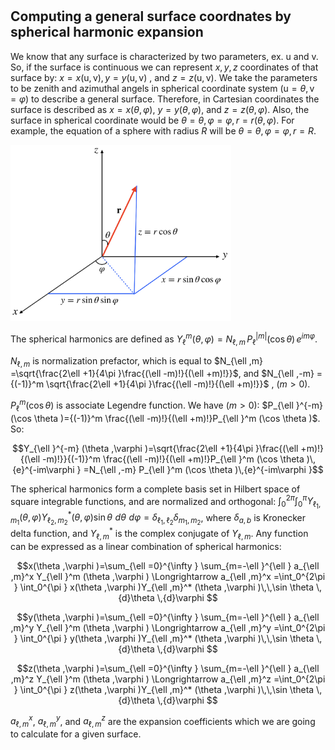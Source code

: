 # 
## Computing a general surface coordnates by spherical harmonic expansion

 We know that any surface is characterized by two parameters, ex. $\mathrm{u}$ and $\mathrm{v}$. So, if the surface is continuous we can represent $x,y,z$ coordinates of that surface by: $x=x(\mathrm{u},\mathrm{v}), y=y(\mathrm{u},\mathrm{v})$ , and $z=z(\mathrm{u},\mathrm{v})$. We take the parameters to be zenith and azimuthal angels in spherical coordinate system $( \mathrm{u} = \theta, \mathrm{v}= \varphi )$ to describe a general surface. Therefore, in Cartesian coordinates the surface is described as $x=x(\theta ,\varphi )$, $y=y(\theta ,\varphi )$, and $z=z(\theta ,\varphi )$. Also, the surface in spherical coordinate  would be $\theta =\theta , \varphi =\varphi , r=r(\theta ,\varphi )$. For example, the equation of a sphere with radius $R$ will be $\theta =\theta, \varphi =\varphi, r=R$.

<img src="https://github.com/misimori/Matlab_Surf_Ylm/blob/13c5d93fdb6923e8117685ad3549c60db4389904/fig1.png" width=70% height=70%>


The spherical harmonics are defined as $Y_{\ell }^m (\theta ,\varphi )=N_{\ell ,m} \,P_{\ell }^{|m|} (\cos \theta )\,{e}^{im\varphi }$.

 $N_{\ell ,m}$ is normalization prefactor, which is equal to $N_{\ell ,m} =\sqrt{\frac{2\ell +1}{4\pi }\frac{(\ell -m)!}{(\ell +m)!}}$,  and 
$N_{\ell ,-m} ={(-1)}^m \sqrt{\frac{2\ell +1}{4\pi }\frac{(\ell -m)!}{(\ell +m)!}}$ , ($m>0$).


   $P_{\ell }^m (\cos \theta )$ is associate Legendre function. We have ($m>0$): $P_{\ell }^{-m} (\cos \theta )={(-1)}^m \frac{(\ell -m)!}{(\ell +m)!}P_{\ell }^m (\cos \theta )$. So:

$$Y_{\ell }^{-m} (\theta ,\varphi )=\sqrt{\frac{2\ell +1}{4\pi }\frac{(\ell +m)!}{(\ell -m)!}}{(-1)}^m \frac{(\ell -m)!}{(\ell +m)!}P_{\ell }^m (\cos \theta )\,{e}^{-im\varphi } =N_{\ell ,-m} P_{\ell }^m (\cos \theta )\,{e}^{-im\varphi }$$

 The spherical harmonics form a complete basis set in Hilbert space of square integrable functions, and are normalized and orthogonal: $\int_0^{2\pi } \int_0^{\pi } Y_{\ell_1 ,m_1 } (\theta ,\varphi )Y_{\ell_2 ,m_2 }^* (\theta ,\varphi )\sin \theta \,\,{d}\theta \,\,{d}\varphi =\delta_{\ell_1 ,\ell_2 } \delta_{m_1 ,m_2 }$, where $\delta_{a,b}$ is Kronecker delta function, and $Y_{\ell ,m}^*$ is the complex conjugate of $Y_{\ell ,m}$. Any function can be expressed as a linear combination of spherical harmonics:

$$x(\theta ,\varphi )=\sum_{\ell =0}^{\infty } \sum_{m=-\ell }^{\ell } a_{\ell ,m}^x Y_{\ell }^m (\theta ,\varphi ) \Longrightarrow a_{\ell ,m}^x =\int_0^{2\pi } \int_0^{\pi } x(\theta ,\varphi )Y_{\ell ,m}^* (\theta ,\varphi )\,\,\sin \theta \,{d}\theta \,{d}\varphi $$


$$y(\theta ,\varphi )=\sum_{\ell =0}^{\infty } \sum_{m=-\ell }^{\ell } a_{\ell ,m}^y Y_{\ell }^m (\theta ,\varphi ) \Longrightarrow a_{\ell ,m}^y =\int_0^{2\pi } \int_0^{\pi } y(\theta ,\varphi )Y_{\ell ,m}^* (\theta ,\varphi )\,\,\sin \theta \,{d}\theta \,{d}\varphi $$

$$z(\theta ,\varphi )=\sum_{\ell =0}^{\infty } \sum_{m=-\ell }^{\ell } a_{\ell ,m}^z Y_{\ell }^m (\theta ,\varphi ) \Longrightarrow a_{\ell ,m}^z =\int_0^{2\pi } \int_0^{\pi } z(\theta ,\varphi )Y_{\ell ,m}^* (\theta ,\varphi )\,\,\sin \theta \,{d}\theta \,{d}\varphi $$

$a_{\ell ,m}^x$, $a_{\ell ,m}^y$, and $a_{\ell ,m}^z$ are the expansion coefficients which we are going to calculate for a given surface.







